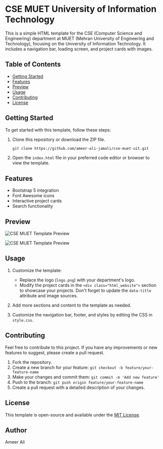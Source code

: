 # CSE MUET University of Information Technology

This is a simple HTML template for the CSE (Computer Science and Engineering) department at MUET (Mehran University of Engineering and Technology), focusing on the University of Information Technology. It includes a navigation bar, loading screen, and project cards with images.

## Table of Contents
- [Getting Started](#getting-started)
- [Features](#features)
- [Preview](#preview)
- [Usage](#usage)
- [Contributing](#contributing)
- [License](#license)

## Getting Started
To get started with this template, follow these steps:

1. Clone this repository or download the ZIP file.

   ```bash
   git clone https://github.com/ameer-ali-jamali/cse-muet-uit.git
   ```

2. Open the `index.html` file in your preferred code editor or browser to view the template.

## Features
- Bootstrap 5 integration
- Font Awesome icons
- Interactive project cards
- Search functionality

## Preview
![CSE MUET Template Preview](./assets/images/preview.png)

![CSE MUET Template Preview](./assets/images/preview1.png)

## Usage
1. Customize the template:
   - Replace the logo (`logo.png`) with your department's logo.
   - Modify the project cards in the `<div class="html_website">` section to showcase your projects. Don't forget to update the `data-title` attribute and image sources.

2. Add more sections and content to the template as needed.

3. Customize the navigation bar, footer, and styles by editing the CSS in `style.css`.

## Contributing
Feel free to contribute to this project. If you have any improvements or new features to suggest, please create a pull request.

1. Fork the repository.
2. Create a new branch for your feature: `git checkout -b feature/your-feature-name`
3. Make your changes and commit them: `git commit -m 'Add new feature'`
4. Push to the branch: `git push origin feature/your-feature-name`
5. Create a pull request with a detailed description of your changes.

## License
This template is open-source and available under the [MIT License](./LICENSE).

## Author
Ameer Ali